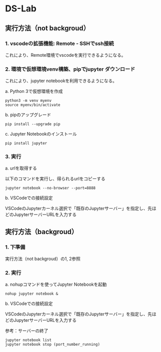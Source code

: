 # DS-Lab

## 実行方法（not backgroud）

### 1. vscodeの拡張機能: Remote - SSHでssh接続
これにより、Remote環境でvscodeを実行できるようになる。
### 2. 環境で仮想環境venv構築、pipでjupyter ダウンロード
これにより、jupyter notebookを利用できるようになる。

a. Python 3で仮想環境を作成
```
python3 -m venv myenv
source myenv/bin/activate
```
b. pipのアップグレード
```
pip install --upgrade pip
```
c. Jupyter Notebookのインストール
```
pip install jupyter
```
### 3. 実行
a. urlを取得する

以下のコマンドを実行し、得られるurlをコピーする
```
jupyter notebook --no-browser --port=8888
```
b. VSCodeでの接続設定

VSCodeのJupyterカーネル選択で「既存のJupyterサーバー」を指定し、先ほどのJupyterサーバーURLを入力する

## 実行方法（backgroud）
### 1. 下準備
実行方法（not backgroud）の1, 2参照

### 2. 実行
a. nohupコマンドを使ってJupyter Notebookを起動
```
nohup jupyter notebook &
```
b. VSCodeでの接続設定

VSCodeのJupyterカーネル選択で「既存のJupyterサーバー」を指定し、先ほどのJupyterサーバーURLを入力する

参考：サーバーの終了
```
jupyter notebook list
jupyter notebook stop (port_number_running)
```